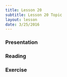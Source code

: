 ```yaml
---
title: Lesson 20
subtitle: Lesson 20 Topic
layout: lesson
date: 3/25/2016
---
```


<h3>Presentation</h3>
<h3>Reading</h3>
<h3>Exercise</h3>
